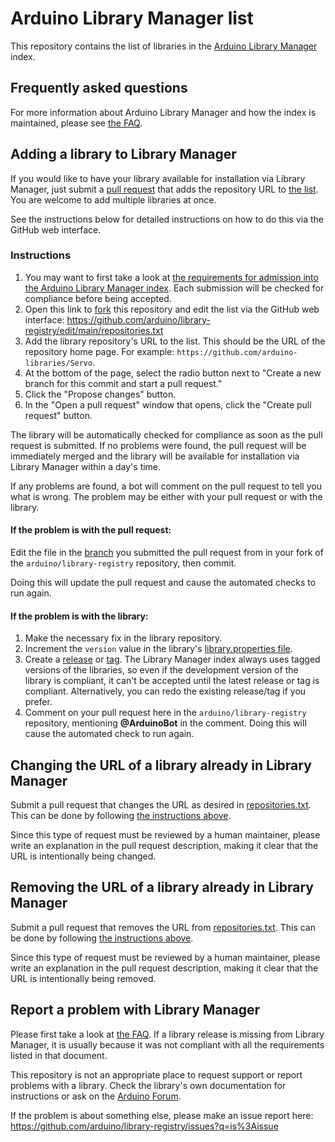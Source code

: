 # Arduino Library Manager list

This repository contains the list of libraries in the
[Arduino Library Manager](https://www.arduino.cc/en/guide/libraries#toc3) index.

## Frequently asked questions

For more information about Arduino Library Manager and how the index is maintained, please see [the FAQ](FAQ.md).

## Adding a library to Library Manager

If you would like to have your library available for installation via Library Manager, just submit a
[pull request](https://docs.github.com/en/github/collaborating-with-issues-and-pull-requests/about-pull-requests) that
adds the repository URL to [the list](repositories.txt). You are welcome to add multiple libraries at once.

See the instructions below for detailed instructions on how to do this via the GitHub web interface.

### Instructions

1. You may want to first take a look at
   [the requirements for admission into the Arduino Library Manager index](FAQ.md). Each submission will be checked for
   compliance before being accepted.
1. Open this link to [fork](https://guides.github.com/activities/forking/) this repository and edit the list via the
   GitHub web interface: https://github.com/arduino/library-registry/edit/main/repositories.txt
1. Add the library repository's URL to the list. This should be the URL of the repository home page. For example:
   `https://github.com/arduino-libraries/Servo`.
1. At the bottom of the page, select the radio button next to "Create a new branch for this commit and start a pull
   request."
1. Click the "Propose changes" button.
1. In the "Open a pull request" window that opens, click the "Create pull request" button.

The library will be automatically checked for compliance as soon as the pull request is submitted. If no problems were
found, the pull request will be immediately merged and the library will be available for installation via Library
Manager within a day's time.

If any problems are found, a bot will comment on the pull request to tell you what is wrong. The problem may be either
with your pull request or with the library.

#### If the problem is with the pull request:

Edit the file in the
[branch](https://docs.github.com/en/github/collaborating-with-issues-and-pull-requests/about-branches) you submitted the
pull request from in your fork of the `arduino/library-registry` repository, then commit.

Doing this will update the pull request and cause the automated checks to run again.

#### If the problem is with the library:

1. Make the necessary fix in the library repository.
1. Increment the `version` value in the library's
   [library.properties file](https://arduino.github.io/arduino-cli/latest/library-specification/#library-metadata).
1. Create a [release](https://docs.github.com/en/github/administering-a-repository/managing-releases-in-a-repository) or
   [tag](https://git-scm.com/docs/git-tag). The Library Manager index always uses tagged versions of the libraries, so
   even if the development version of the library is compliant, it can't be accepted until the latest release or tag is
   compliant. Alternatively, you can redo the existing release/tag if you prefer.
1. Comment on your pull request here in the `arduino/library-registry` repository, mentioning **@ArduinoBot** in the
   comment. Doing this will cause the automated check to run again.

## Changing the URL of a library already in Library Manager

Submit a pull request that changes the URL as desired in [repositories.txt](repositories.txt). This can be done by
following [the instructions above](#instructions).

Since this type of request must be reviewed by a human maintainer, please write an explanation in the pull request
description, making it clear that the URL is intentionally being changed.

## Removing the URL of a library already in Library Manager

Submit a pull request that removes the URL from [repositories.txt](repositories.txt). This can be done by following
[the instructions above](#instructions).

Since this type of request must be reviewed by a human maintainer, please write an explanation in the pull request
description, making it clear that the URL is intentionally being removed.

## Report a problem with Library Manager

Please first take a look at [the FAQ](FAQ.md). If a library release is missing from Library Manager, it is usually
because it was not compliant with all the requirements listed in that document.

This repository is not an appropriate place to request support or report problems with a library. Check the library's
own documentation for instructions or ask on the [Arduino Forum](https://forum.arduino.cc/).

If the problem is about something else, please make an issue report here:
https://github.com/arduino/library-registry/issues?q=is%3Aissue
